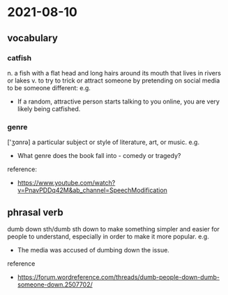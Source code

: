 # 2021-08-10
## vocabulary
### catfish
n.
a fish with a flat head and long hairs around its mouth that lives in rivers or lakes
v.
to try to trick or attract someone by pretending on social media to be someone different:
e.g.
- If a random, attractive person starts talking to you online, you are very likely being catfished.

### genre
['ʒɑnrə]
a particular subject or style of literature, art, or music.
e.g.
- What genre does the book fall into - comedy or tragedy?

reference:
- https://www.youtube.com/watch?v=PnavPDDq42M&ab_channel=SpeechModification

## phrasal verb
dumb down sth/dumb sth down
to make something simpler and easier for people to understand, especially in order to make it more popular.
e.g.
- The media was accused of dumbing down the issue.

reference
- https://forum.wordreference.com/threads/dumb-people-down-dumb-someone-down.2507702/